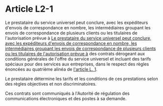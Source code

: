 # Article L2-1

Le prestataire du service universel peut conclure, avec les expéditeurs d'envois de correspondance en nombre, les intermédiaires groupant les envois de correspondance de plusieurs clients ou les titulaires de l'autorisation prévue à [Le prestataire du service universel peut conclure, avec les expéditeurs d'envois de correspondance en nombre, les intermédiaires groupant les envois de correspondance de plusieurs clients ou les titulaires de l'autorisation prévue à][1] des contrats dérogeant aux conditions générales de l'offre du service universel et incluant des tarifs spéciaux pour des services aux entreprises, dans le respect des règles énoncées au quatrième alinéa de [l'article L. 1][2]. 

Le prestataire détermine les tarifs et les conditions de ces prestations selon des règles objectives et non discriminatoires. 

Ces contrats sont communiqués à l'Autorité de régulation des communications électroniques et des postes à sa demande.

 [1]: /affichCodeArticle.do?cidTexte=LEGITEXT000006070987&idArticle=LEGIARTI000006465304&dateTexte=&categorieLien=cid
 [2]: /affichCodeArticle.do?cidTexte=LEGITEXT000006070987&idArticle=LEGIARTI000006465296&dateTexte=&categorieLien=cid